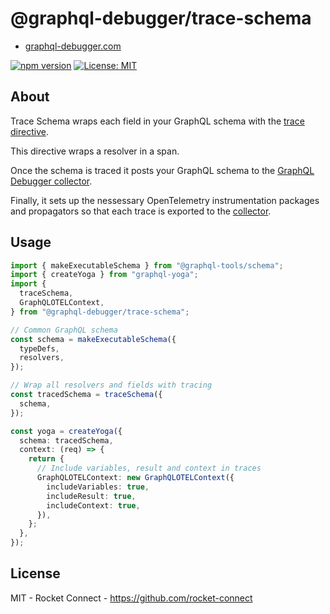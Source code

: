 # @graphql-debugger/trace-schema

- [graphql-debugger.com](http://www.graphql-debugger.com)

[![npm version](https://badge.fury.io/js/@graphql-debugger%2Ftrace-schema.svg)](https://badge.fury.io/js/@graphql-debugger%2Ftrace-schema) [![License: MIT](https://img.shields.io/badge/License-MIT-yellow.svg)](https://opensource.org/licenses/MIT)

## About

Trace Schema wraps each field in your GraphQL schema with the [trace directive](https://github.com/rocket-connect/graphql-otel).

This directive wraps a resolver in a span.

Once the schema is traced it posts your GraphQL schema to the [GraphQL Debugger collector](https://github.com/rocket-connect/graphql-debugger/tree/main/packages/collector-proxy).

Finally, it sets up the nessessary OpenTelemetry instrumentation packages and propagators so that each trace is exported to the [collector](https://github.com/rocket-connect/graphql-debugger/tree/main/packages/collector-proxy).

## Usage

```ts
import { makeExecutableSchema } from "@graphql-tools/schema";
import { createYoga } from "graphql-yoga";
import {
  traceSchema,
  GraphQLOTELContext,
} from "@graphql-debugger/trace-schema";

// Common GraphQL schema
const schema = makeExecutableSchema({
  typeDefs,
  resolvers,
});

// Wrap all resolvers and fields with tracing
const tracedSchema = traceSchema({
  schema,
});

const yoga = createYoga({
  schema: tracedSchema,
  context: (req) => {
    return {
      // Include variables, result and context in traces
      GraphQLOTELContext: new GraphQLOTELContext({
        includeVariables: true,
        includeResult: true,
        includeContext: true,
      }),
    };
  },
});
```

## License

MIT - Rocket Connect - https://github.com/rocket-connect
